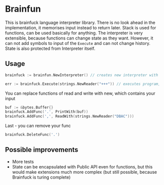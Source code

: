 # Brainfun

This is brainfuck language interpreter library. There is no look ahead in the implementation, it memorises input instead to return later.
Stack is used for functions, can be used basically for anything. The interpreter is very extensible, because functions can change state as they want.
However, it can not add symbols to input of the `Execute` and can not change history. State is also protected from Interpreter itself.

## Usage
```go
brainfuck := brainfun.NewInterpreter() // creates new interpreter with default set of function
```


```go
err := brainfuck.Execute(strings.NewReader("+++")) // executes program, should be ended, for example no open loops
```

You can replace functions of read and write with new, which contains your input 
```go 
buf := &bytes.Buffer{}
brainfuck.AddFunc('.', PrintWith(buf))
brainfuck.AddFunc(',', ReadWith(strings.NewReader("DBAC")))
```

Last - you can remove your func
```go
brainfuck.DeleteFunc('.')
```

## Possible improvements
* More tests 
* State can be encapsulated with Public API even for functions, but this would make extensions much more complex (but still possible, because Brainfuck is turing complete)
